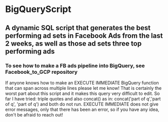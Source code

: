 # BigQueryScript
<h2> A dynamic SQL script that generates the best performing ad sets in Facebook Ads from the last 2 weeks, as well as those ad sets three top performing 
  ads</h2>
  
 <h3> To see how to make a FB ads pipeline into BigQuery, see Facebook_to_GCP repository</h3>
 
 <p> If anyone knows how to make an EXECUTE IMMEDIATE BigQuery function that can span across multiple lines please let me know! That is certainly
  the worst part about this script and it makes this query very difficult to edit.  So far I have tried: triple quotes and also concat() as in: 
  concat('part of q','part of q', 'part of q') and both do not run.  EXECUTE IMMEDIATE does not give error messages, only that there has been an error,
  so if you have any idea, don't be afraid to reach out!</p>
  
  
